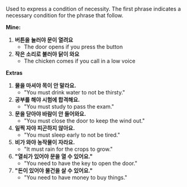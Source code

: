 Used to express a condition of necessity. The first phrase indicates a necessary condition for the phrase that follow.

**Mine:**

1. **버튼을 눌러야 문이 열려요**
	* The door opens if you press the button
2. **작은 소리로 불러야 닭이 와요**
	* The chicken comes if you call in a low voice

**Extras**
1. **물을 마셔야 목이 안 말라요.**
    - "You must drink water to not be thirsty."
2. **공부를 해야 시험에 합격해요.**
    - "You must study to pass the exam."
3. **문을 닫아야 바람이 안 들어와요.**
    - "You must close the door to keep the wind out."
4. **일찍 자야 피곤하지 않아요.**
    - "You must sleep early to not be tired."
5. **비가 와야 농작물이 자라요.**
    - "It must rain for the crops to grow."
6. **"열쇠가 있어야 문을 열 수 있어요."**
    - "You need to have the key to open the door."
7. **"돈이 있어야 물건을 살 수 있어요."**
    - "You need to have money to buy things."
